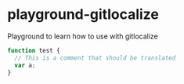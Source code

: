 # playground-gitlocalize
Playground to learn how to use with gitlocalize


```js
function test {
  // This is a comment that should be translated
  var a;
}
```
